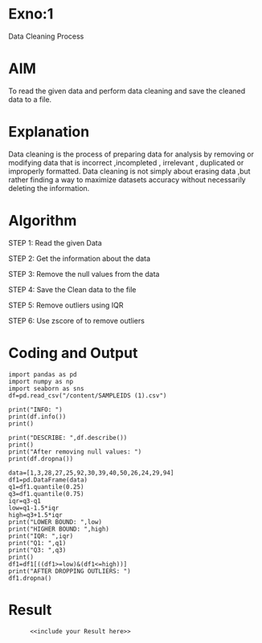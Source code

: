 # Exno:1
Data Cleaning Process

# AIM
To read the given data and perform data cleaning and save the cleaned data to a file.

# Explanation
Data cleaning is the process of preparing data for analysis by removing or modifying data that is incorrect ,incompleted , irrelevant , duplicated or improperly formatted. Data cleaning is not simply about erasing data ,but rather finding a way to maximize datasets accuracy without necessarily deleting the information.

# Algorithm
STEP 1: Read the given Data

STEP 2: Get the information about the data

STEP 3: Remove the null values from the data

STEP 4: Save the Clean data to the file

STEP 5: Remove outliers using IQR

STEP 6: Use zscore of to remove outliers

# Coding and Output
~~~
import pandas as pd
import numpy as np
import seaborn as sns
df=pd.read_csv("/content/SAMPLEIDS (1).csv")

print("INFO: ")
print(df.info())
print()

print("DESCRIBE: ",df.describe())
print()
print("After removing null values: ")
print(df.dropna())

data=[1,3,28,27,25,92,30,39,40,50,26,24,29,94]
df1=pd.DataFrame(data)
q1=df1.quantile(0.25)
q3=df1.quantile(0.75)
iqr=q3-q1
low=q1-1.5*iqr
high=q3+1.5*iqr
print("LOWER BOUND: ",low)
print("HIGHER BOUND: ",high)
print("IQR: ",iqr)
print("Q1: ",q1)
print("Q3: ",q3)
print()
df1=df1[((df1>=low)&(df1<=high))]
print("AFTER DROPPING OUTLIERS: ")
df1.dropna()
~~~
# Result
          <<include your Result here>>
